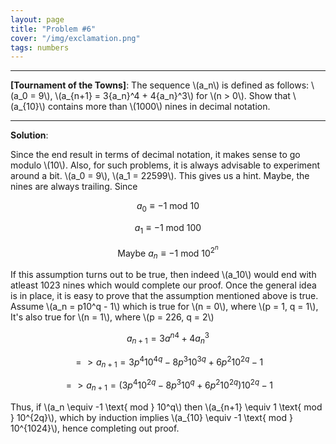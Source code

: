 ```yaml
---
layout: page
title: "Problem #6"
cover: "/img/exclamation.png"
tags: numbers
---
```


---

**[Tournament of the Towns]**: The sequence \\(a_n\\) is defined as follows: \\(a_0 = 9\\), \\(a_{n+1} = 3{a_n}^4 + 4{a_n}^3\\) for \\(n > 0\\). Show that \\(a_{10}\\) contains more than \\(1000\\) nines in decimal notation.

---

**Solution**:

Since the end result in terms of decimal notation, it makes sense to go modulo \\(10\\). Also, for such problems, it is always advisable to experiment around a bit. \\(a_0 = 9\\), \\(a_1 = 22599\\). This gives us a hint. Maybe, the nines are always trailing. Since 

$$a_0 \equiv -1 \text{ mod } 10$$

$$a_1 \equiv -1 \text{ mod } 100$$

$$\text{Maybe } a_n \equiv -1 \text{ mod } 10^{2^n}$$

If this assumption turns out to be true, then indeed \\(a_10\\) would end with atleast 1023 nines which would complete our proof. Once the general idea is in place, it is easy to prove that the assumption mentioned above is true. Assume \\(a_n = p10^q - 1\\) which is true for \\(n = 0\\), where \\(p = 1, q = 1\\), It's also true for \\(n = 1\\), where \\(p = 226, q = 2\\)  

$$a_{n+1} = 3{a^n}^4 + 4{a_n}^3$$

$$=> a_{n+1} = 3p^4 10^{4q} - 8p^3 10^{3q} + 6p^2 10^{2q} - 1$$

$$=> a_{n+1} = (3p^4 10^{2q} - 8p^3 10^{q} + 6p^2 10^{2q})10^{2q} - 1$$

Thus, if \\(a_n \equiv -1 \text{ mod } 10^q\\) then \\(a_{n+1} \equiv 1 \text{ mod } 10^{2q}\\), which by induction implies \\(a_{10} \equiv -1 \text{ mod } 10^{1024}\\), hence completing out proof.
